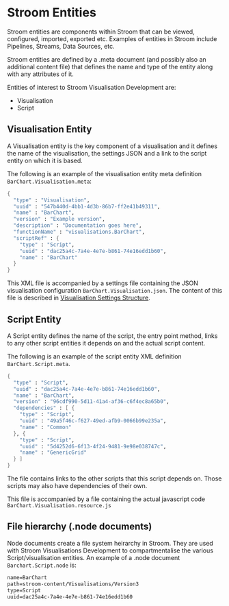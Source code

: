 # Stroom Entities

Stroom entities are components within Stroom that can be viewed, configured, imported, exported etc. Examples of entities in Stroom include Pipelines, Streams, Data Sources, etc. 

Stroom entities are defined by a .meta document (and possibly also an additional content file) that defines the name and type of the entity along with any attributes of it.

Entities of interest to Stroom Visualisation Development are:

* Visualisation
* Script

## Visualisation Entity

A Visualisation entity is the key component of a visualisation and it defines the name of the visualisation, the settings JSON and a link to the script entity on which it is based.

The following is an example of the visualisation entity meta definition `BarChart.Visualisation.meta`:

```meta
{
  "type" : "Visualisation",
  "uuid" : "547b440d-4bb1-4d3b-86b7-ff2e41b49311",
  "name" : "BarChart",
  "version" : "Example version",
  "description" : "Documentation goes here",
  "functionName" : "visualisations.BarChart",
  "scriptRef" : {
    "type" : "Script",
    "uuid" : "dac25a4c-7a4e-4e7e-b861-74e16edd1b60",
    "name" : "BarChart"
  }
}
```
This XML file is accompanied by a settings file containing the JSON visualisation configuration `BarChart.Visualisation.json`.  The content of this file is described in [Visualisation Settings Structure](visualisationsSettingsStructure.md).

## Script Entity

A Script entity defines the name of the script, the entry point method, links to any other script entities it depends on and the actual script content.

The following is an example of the script entity XML definition `BarChart.Script.meta`.

```meta
{
  "type" : "Script",
  "uuid" : "dac25a4c-7a4e-4e7e-b861-74e16edd1b60",
  "name" : "BarChart",
  "version" : "96cdf990-5d11-41a4-af36-c6f4ec8a65b0",
  "dependencies" : [ {
    "type" : "Script",
    "uuid" : "49a5f46c-f627-49ed-afb9-0066b99e235a",
    "name" : "Common"
  }, {
    "type" : "Script",
    "uuid" : "5d4252d6-6f13-4f24-9481-9e98e038747c",
    "name" : "GenericGrid"
  } ]
}
```

The file contains links to the other scripts that this script depends on.  Those scripts may also have dependencies of their own.

This file is accompanied by a file containing the actual javascript code `BarChart.Visualisation.resource.js`

## File hierarchy (.node documents)

Node documents create a file system heirarchy in Stroom. They are used with Stroom Visualisations Development to compartmentalise the various Script/visualisation entities. An example of a .node document `Barchart.Script.node` is:

``` meta
name=BarChart
path=stroom-content/Visualisations/Version3
type=Script
uuid=dac25a4c-7a4e-4e7e-b861-74e16edd1b60
``` 
